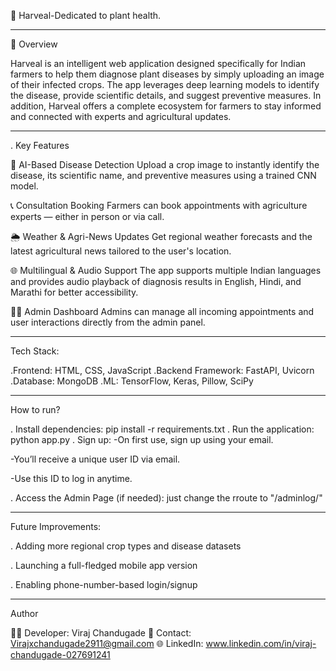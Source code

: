 🌾 Harveal-Dedicated to plant health.

----------------------------------------------------------------------------------------------------------------

🧭 Overview

Harveal is an intelligent web application designed specifically for Indian farmers to help them diagnose plant diseases by simply uploading an image of their infected crops.
The app leverages deep learning models to identify the disease, provide scientific details, and suggest preventive measures.
In addition, Harveal offers a complete ecosystem for farmers to stay informed and connected with experts and agricultural updates.

----------------------------------------------------------------------------------------------------------

. Key Features

🧠 AI-Based Disease Detection
Upload a crop image to instantly identify the disease, its scientific name, and preventive measures using a trained CNN model.

📞 Consultation Booking
Farmers can book appointments with agriculture experts — either in person or via call.

🌦️ Weather & Agri-News Updates
Get regional weather forecasts and the latest agricultural news tailored to the user's location.

🌐 Multilingual & Audio Support
The app supports multiple Indian languages and provides audio playback of diagnosis results in English, Hindi, and Marathi for better accessibility.

🧑‍💼 Admin Dashboard
Admins can manage all incoming appointments and user interactions directly from the admin panel.

----------------------------------------------------------------------------------------------------------

Tech Stack:

.Frontend:	HTML, CSS, JavaScript
.Backend Framework:	FastAPI, Uvicorn
.Database: MongoDB
.ML: TensorFlow, Keras, Pillow, SciPy


----------------------------------------------------------------------------------------------------------

How to run?

. Install dependencies: pip install -r requirements.txt
. Run the application: python app.py
. Sign up:
-On first use, sign up using your email.

-You’ll receive a unique user ID via email.

-Use this ID to log in anytime.

. Access the Admin Page (if needed): just change the rroute to "/adminlog/"

----------------------------------------------------------------------------------------------------------

Future Improvements:

. Adding more regional crop types and disease datasets

. Launching a full-fledged mobile app version

. Enabling phone-number-based login/signup

----------------------------------------------------------------------------------------------------------
Author

👨‍💻 Developer: Viraj Chandugade
📧 Contact: Virajxchandugade2911@gmail.com 
🌐 LinkedIn: www.linkedin.com/in/viraj-chandugade-027691241

